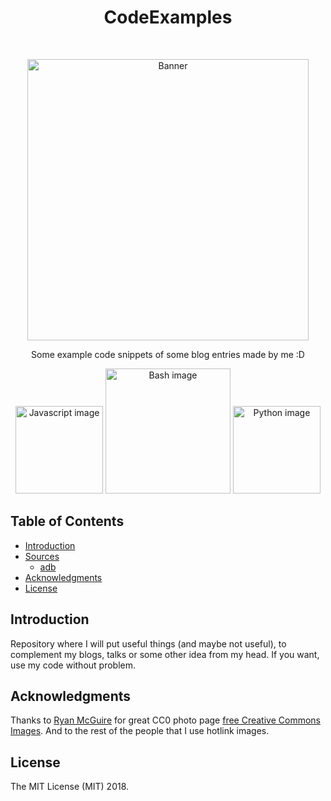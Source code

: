 <h1 align="center"> CodeExamples </h1> <br>
<p align="center">
  <img alt="Banner" title="Bannercito" src="https://cdn.gratisography.com/photos/436H.jpg" width="450">
</p>

<p align="center">
 Some example code snippets of some blog entries made by me :D
</p>

<p align="center">
<img alt="Javascript image" title="JS" src="https://upload.wikimedia.org/wikipedia/commons/thumb/9/99/Unofficial_JavaScript_logo_2.svg/240px-Unofficial_JavaScript_logo_2.svg.png" width="140">
<img alt="Bash image" title="bash" src="http://jon.dehdari.org/images/logos/bash.png" width="200">
<img alt="Python image" title="python" src="https://www.sololearn.com/Icons/Courses/1073.png" width="140">
</p>

## Table of Contents

- [Introduction](#introduction)
- [Sources]()
  - [adb](https://github.com/NoRoboto/CodeExamples/tree/master/adb)
- [Acknowledgments](#acknowledgments)
- [License](#license)

## Introduction

Repository where I will put useful things (and maybe not useful), to complement my blogs, talks or some other idea from my head. If you want, use my code without problem.

## Acknowledgments

Thanks to [Ryan McGuire](https://www.jetbrains.com) for great CC0 photo page [free Creative Commons Images](https://gratisography.com/). And to the rest of the people that I use hotlink images.

## License
The MIT License (MIT) 2018.
